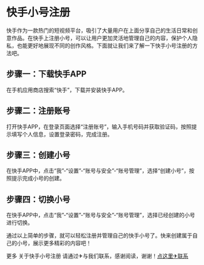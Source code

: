 # 快手小号注册

快手作为一款热门的短视频平台，吸引了大量用户在上面分享自己的生活日常和创意作品。在快手上注册小号，可以让用户更加灵活地管理自己的内容，保护个人隐私，也能更好地展现不同的创作风格。下面就让我们来了解一下快手小号注册的方法吧。

## 步骤一：下载快手APP

在手机应用商店搜索“快手”，下载并安装快手APP。

## 步骤二：注册账号

打开快手APP，在登录页面选择“注册账号”，输入手机号码并获取验证码，按照提示填写个人信息，设置登录密码，完成注册。

## 步骤三：创建小号

在快手APP中，点击“我”-“设置”-“账号与安全”-“账号管理”，选择“创建小号”，按照提示完成小号的创建。

## 步骤四：切换小号

在快手APP中，点击“我”-“设置”-“账号与安全”-“账号管理”，选择已经创建的小号进行切换。

通过以上简单的步骤，就可以轻松注册并管理自己的快手小号了。快来创建属于自己的小号，展示更多精彩的内容吧！

更多 关于快手小号注册 请通过✈与我们联系，感谢阅读，谢谢！[点这里✈联系](https://abc.k02.cc)